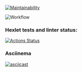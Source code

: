 [![Maintainability](https://api.codeclimate.com/v1/badges/aedba14697f620e077a1/maintainability)](https://codeclimate.com/github/foxy-chay/python-project-lvl2/maintainability)

![Workflow](https://github.com/foxy-chay/python-project-lvl2/actions/workflows/pyci.yml/badge.svg)

### Hexlet tests and linter status:
[![Actions Status](https://github.com/foxy-chay/python-project-lvl2/workflows/hexlet-check/badge.svg)](https://github.com/foxy-chay/python-project-lvl2/actions)

### Asciinema

[![asciicast](https://asciinema.org/a/wW455f73KFxoF2OvwmYZZtwg4.svg)](https://asciinema.org/a/wW455f73KFxoF2OvwmYZZtwg4)

